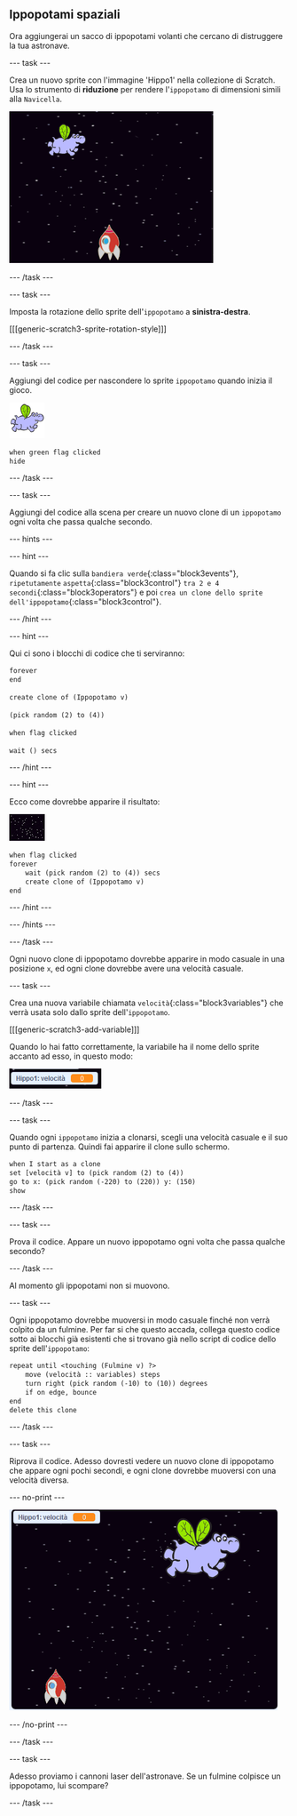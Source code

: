 ## Ippopotami spaziali

Ora aggiungerai un sacco di ippopotami volanti che cercano di distruggere la tua astronave.

--- task ---

Crea un nuovo sprite con l'immagine 'Hippo1' nella collezione di Scratch. Usa lo strumento di **riduzione** per rendere l'`ippopotamo` di dimensioni simili alla `Navicella`.

![schermata](images/invaders-hippo.png)

--- /task ---

--- task ---

Imposta la rotazione dello sprite dell'`ippopotamo` a **sinistra-destra**.

[[[generic-scratch3-sprite-rotation-style]]]

--- /task ---

--- task ---

Aggiungi del codice per nascondere lo sprite `ippopotamo` quando inizia il gioco.

![sprite ippopotamo](images/hippo-sprite.png)

```blocks3
when green flag clicked
hide
```

--- /task ---

--- task ---

Aggiungi del codice alla scena per creare un nuovo clone di un `ippopotamo` ogni volta che passa qualche secondo.

--- hints ---

--- hint ---

Quando si fa clic sulla `bandiera verde`{:class="block3events"}, `ripetutamente` `aspetta`{:class="block3control"} `tra 2 e 4 secondi`{:class="block3operators"} e poi `crea un clone dello sprite dell'ippopotamo`{:class="block3control"}.

--- /hint ---

--- hint ---

Qui ci sono i blocchi di codice che ti serviranno:

```blocks3
forever
end

create clone of (Ippopotamo v)

(pick random (2) to (4))

when flag clicked

wait () secs
```

--- /hint ---

--- hint ---

Ecco come dovrebbe apparire il risultato:

![scena sprite](images/stage-sprite.png)

```blocks3
when flag clicked
forever
	wait (pick random (2) to (4)) secs
	create clone of (Ippopotamo v)
end
```

--- /hint ---

--- /hints ---

--- /task ---

Ogni nuovo clone di ippopotamo dovrebbe apparire in modo casuale in una posizione `x`, ed ogni clone dovrebbe avere una velocità casuale.

--- task ---

Crea una nuova variabile chiamata `velocità`{:class="block3variables"} che verrà usata solo dallo sprite dell'`ippopotamo`.

[[[generic-scratch3-add-variable]]]

Quando lo hai fatto correttamente, la variabile ha il nome dello sprite accanto ad esso, in questo modo:

![schermata](images/invaders-var-test.png)

--- /task ---

--- task ---

Quando ogni `ippopotamo` inizia a clonarsi, scegli una velocità casuale e il suo punto di partenza. Quindi fai apparire il clone sullo schermo.

```blocks3
when I start as a clone
set [velocità v] to (pick random (2) to (4))
go to x: (pick random (-220) to (220)) y: (150)
show
```

--- /task ---

--- task ---

Prova il codice. Appare un nuovo ippopotamo ogni volta che passa qualche secondo?

--- /task ---

Al momento gli ippopotami non si muovono.

--- task ---

Ogni ippopotamo dovrebbe muoversi in modo casuale finché non verrà colpito da un fulmine. Per far si che questo accada, collega questo codice sotto ai blocchi già esistenti che si trovano già nello script di codice dello sprite dell'`ippopotamo`:

```blocks3
repeat until <touching (Fulmine v) ?>
	move (velocità :: variables) steps
	turn right (pick random (-10) to (10)) degrees
	if on edge, bounce
end
delete this clone
```

--- /task ---

--- task ---

Riprova il codice. Adesso dovresti vedere un nuovo clone di ippopotamo che appare ogni pochi secondi, e ogni clone dovrebbe muoversi con una velocità diversa.

--- no-print ---

![schermata](images/hippo-clones.gif)

--- /no-print ---

--- /task ---

--- task ---

Adesso proviamo i cannoni laser dell'astronave. Se un fulmine colpisce un ippopotamo, lui scompare?

--- /task ---